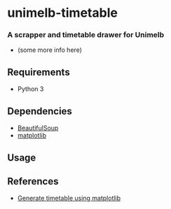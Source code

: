 # unimelb-timetable
### A scrapper and timetable drawer for Unimelb
* (some more info here)

## Requirements
* Python 3

## Dependencies
* [BeautifulSoup](http://www.crummy.com/software/BeautifulSoup/)
* [matplotlib](http://matplotlib.org/)

## Usage

## References
* [Generate timetable using matplotlib](http://masudakoji.github.io/2015/05/23/generate-timetable-using-matplotlib/en/)
